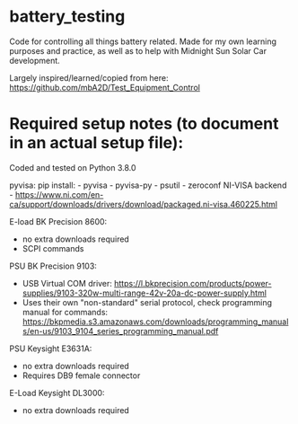 # battery_testing

Code for controlling all things battery related.
Made for my own learning purposes and practice, as well as to help with Midnight Sun Solar Car development.

Largely inspired/learned/copied from here: https://github.com/mbA2D/Test_Equipment_Control



# Required setup notes (to document in an actual setup file):

Coded and tested on Python 3.8.0

pyvisa:
  pip install:
    - pyvisa
    - pyvisa-py
    - psutil
    - zeroconf
   NI-VISA backend
    - https://www.ni.com/en-ca/support/downloads/drivers/download/packaged.ni-visa.460225.html
    
E-load BK Precision 8600:
  - no extra downloads required
  - SCPI commands
  
PSU BK Precision 9103:
  - USB Virtual COM driver: https://l.bkprecision.com/products/power-supplies/9103-320w-multi-range-42v-20a-dc-power-supply.html
  - Uses their own "non-standard" serial protocol, check programming manual for commands: https://bkpmedia.s3.amazonaws.com/downloads/programming_manuals/en-us/9103_9104_series_programming_manual.pdf
  
PSU Keysight E3631A:
  - no extra downloads required
  - Requires DB9 female connector

E-Load Keysight DL3000:
  - no extra downloads required

